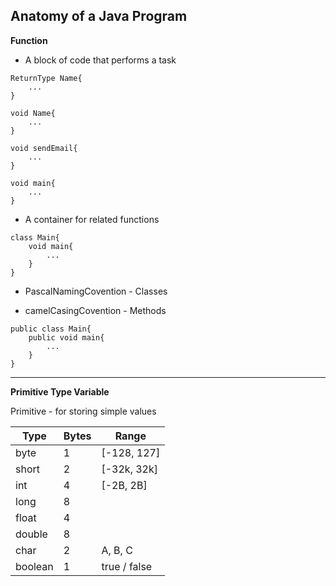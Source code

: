 ## Anatomy of a Java Program
**Function**

- A block of code that performs a task
```
ReturnType Name{
	...
}

void Name{
	...
}

void sendEmail{
	...
}

void main{
	...
}
```

- A container for related functions
```
class Main{
	void main{
		...
	}
}
```
- PascalNamingCovention - Classes

- camelCasingCovention - Methods
```
public class Main{
	public void main{
		...
	}
}
```
___
**Primitive Type Variable**

Primitive - for storing simple values

Type | Bytes | Range
---- | ----  | ----
byte | 1 | [-128, 127]
short| 2 | [-32k, 32k]
int  | 4 | [-2B, 2B]
long | 8 | 
float| 4 | 
double| 8 | 
char | 2 | A, B, C
boolean| 1 | true / false
